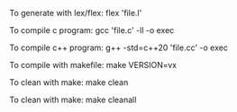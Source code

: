 To generate with lex/flex:
	flex 'file.l'

To compile c program:
	gcc 'file.c' -ll -o exec

To compile c++ program:
	g++ -std=c++20 'file.cc' -o exec

To compile with makefile:
	make VERSION=vx

To clean with make:
	make clean

To clean with make:
	make cleanall

